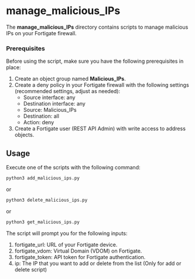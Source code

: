 # manage_malicious_IPs

The **manage_malicious_IPs** directory contains scripts to manage malicious IPs on your Fortigate firewall.

### Prerequisites

Before using the script, make sure you have the following prerequisites in place:
1. Create an object group named **Malicious_IPs**.
2. Create a deny policy in your Fortigate firewall with the following settings (recommended settings, adjust as needed):
   - Source interface: any
   - Destination interface: any
   - Source: Malicious_IPs
   - Destination: all
   - Action: deny
3. Create a Fortigate user (REST API Admin) with write access to address objects.


## Usage

Execute one of the scripts with the following command:   

```bash
python3 add_malicious_ips.py
```
or
```bash
python3 delete_malicious_ips.py
```
or 
```bash
python3 get_malicious_ips.py
```
The script will prompt you for the following inputs:
1. fortigate_url: URL of your Fortigate device.
2. fortigate_vdom: Virtual Domain (VDOM) on Fortigate.
3. fortigate_token: API token for Fortigate authentication.
4. ip: The IP that you want to add or delete from the list (Only for add or delete script)
